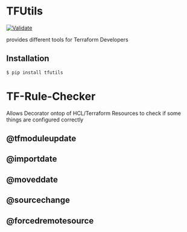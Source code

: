 # TFUtils


[![Validate](https://github.com/eieste/tfutils/actions/workflows/validate.yml/badge.svg)](https://github.com/eieste/tfutils/actions/workflows/validate.yml)


provides different tools for Terraform Developers

## Installation

```
$ pip install tfutils
```

# TF-Rule-Checker

Allows Decorator ontop of HCL/Terraform Resources to check if some things are configured correctly

## @tfmoduleupdate
## @importdate
## @moveddate
## @sourcechange
## @forcedremotesource
